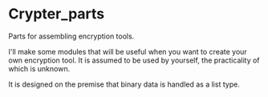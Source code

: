 # Crypter_parts
Parts for assembling encryption tools.

I'll make some modules that will be useful when you want to create your own encryption tool.
It is assumed to be used by yourself, the practicality of which is unknown.

It is designed on the premise that binary data is handled as a list type.
